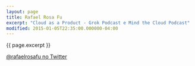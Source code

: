 ```yaml
---
layout: page
title: Rafael Rosa Fu
excerpt: "Cloud as a Product - Grok Podcast e Mind the Cloud Podcast"
modified: 2015-01-05T22:35:00.000000-04:00
---
```


{{ page.excerpt }}

[@rafaelrosafu no Twitter](https://twitter.com/rafaelrosafu)